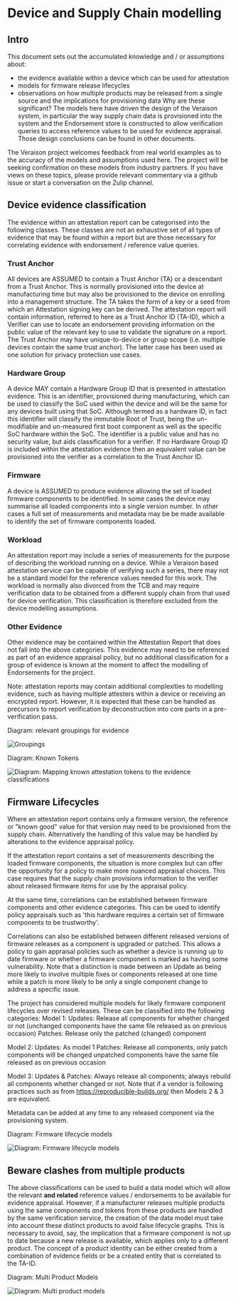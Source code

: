 # Device and Supply Chain modelling

## Intro
This document sets out the accumulated knowledge and / or assumptions about:
+ the evidence available within a device which can be used for attestation
+ models for firmware release lifecycles 
+ observations on how multiple products may be released from a single source and the implications for provisioning data
Why are these significant? The models here have driven the design of the Veraison system, in particular the way supply chain data is provisioned into the system and the Endorsement store is constructed to allow verification queries to access reference values to be used for evidence appraisal. Those design conclusions can be found in other documents.

The Veraison project welcomes feedback from real world examples as to the accuracy of the models and assumptions used here. The project will be seeking confirmation on these models from industry partners. If you have views on these topics, please provide relevant commentary via a github issue or start a conversation on the Zulip channel.

## Device evidence classification
The evidence within an attestation report can be categorised into the following classes. These classes are not an exhaustive set of all types of evidence that may be found within a report but are those necessary for correlating evidence with endorsement / reference value queries.

### Trust Anchor
All devices are ASSUMED to contain a Trust Anchor (TA) or a descendant from a Trust Anchor. This is normally provisioned into the device at manufacturing time but may also be provisioned to the device on enrolling into a management structure. The TA takes the form of a key or a seed from which an Attestation signing key can be derived. The attestation report will contain information, referred to here as a Trust Anchor ID (TA-ID), which a Verifier can use to locate an endorsement providing information on the public value of the relevant key to use to validate the signature on a report. The Trust Anchor may have unique-to-device or group scope (i.e. multiple devices contain the same trust anchor). The latter case has been used as one solution for privacy protection use cases. 

### Hardware Group
A device MAY contain a Hardware Group ID that is presented in attestation evidence. This is an identifier, provisioned during manufacturing, which can be used to classify the SoC used within the device and will be the same for any devices built using that SoC. Although termed as a hardware ID, in fact this identifier will classify the immutable Root of Trust, being the un-modifiable and un-measured first boot component as well as the specific SoC hardware within the SoC. The identifier is a public value and has no security value, but aids classification for a verifier. If no Hardware Group ID is included within the attestation evidence then an equivalent value can be provisioned into the verifier as a correlation to the Trust Anchor ID.

### Firmware
A device is ASSUMED to produce evidence allowing the set of loaded firmware components to be identified. In some cases the device may summarise all loaded components into a single version number. In other cases a full set of measurements and metadata may be be made available to identify the set of firmware components loaded.

### Workload
An attestation report may include a series of measurements for the purpose of describing the workload running on a device. While a Veraison based attestation service can be capable of verifying such a series, there may not be a standard model for the reference values needed for this work. The workload is normally also divorced from the TCB and may require verification data to be obtained from a different supply chain from that used for device verification. This classification is therefore excluded from the device modelling assumptions.

### Other Evidence
Other evidence may be contained within the Attestation Report that does not fall into the above categories. This evidence may need to be referenced as part of an evidence appraisal policy, but no additional classification for a group of evidence is known at the moment to affect the modelling of Endorsements for the project.

Note: attestation reports may contain additional complexities to modelling evidence, such as having multiple attesters within a device or receiving an encrypted report. However, it is expected that these can be handled as precursors to report verification by deconstruction into core parts in a pre-verification pass.

Diagram: relevant groupings for evidence

![Groupings](http://www.plantuml.com/plantuml/proxy?src=https://raw.githubusercontent.com/veraison/veraison/main/docs/diags/tokens-model.puml)

Diagram: Known Tokens

![Diagram: Mapping known attestation tokens to the evidence classifications](http://www.plantuml.com/plantuml/proxy?src=https://raw.githubusercontent.com/veraison/veraison/main/docs/diags/known-models.puml)


## Firmware Lifecycles
Where an attestation report contains only a firmware version, the reference or "known good" value for that version may need to be provisioned from the supply chain. Alternatively the handling of this value may be handled by alterations to the evidence appraisal policy.

If the attestation report contains a set of measurements describing the loaded firmware components, the situation is more complex but can offer the opportunity for a policy to make more nuanced appraisal choices. This case requires that the supply chain provisions information to the verifier about released firmware items for use by the appraisal policy. 

At the same time, correlations can be established between firmware components and other evidence categories. This can be used to identify policy appraisals such as 'this hardware requires a certain set of firmware components to be trustworthy'.

Correlations can also be established between different released versions of firmware releases as a component is upgraded or patched. This allows a policy to gain appraisal policies such as whether a device is running up to date firmware or whether a firmware component is marked as having some vulnerability. Note that a distinction is made between an Update as being more likely to involve multiple fixes or components released at one time while a patch is more likely to be only a single component change to address a specific issue. 

The project has considered multiple models for likely firmware component lifecycles over revised releases. These can be classified into the following categories:
Model 1:
Updates: Release all components for whether changed or not (unchanged components have the same file released as on previous occasion)
Patches: Release only the patched (changed) component

Model 2:
Updates: As model 1
Patches: Release all components, only patch components will be changed unpatched components have the same file released as on previous occasion 
 
Model 3: 
Updates & Patches: Always release all components; always rebuild all components whether changed or not.
Note that if a vendor is following practices such as from https://reproducible-builds.org/ then Models 2 & 3 are equivalent.

Metadata can be added at any time to any released component via the provisioning system.

Diagram: Firmware lifecycle models

 ![Diagram: Firmware lifecycle models](http://www.plantuml.com/plantuml/proxy?src=https://raw.githubusercontent.com/veraison/veraison/main/docs/diags/firmware-lifecycles.puml)
 

## Beware clashes from multiple products
The above classifications can be used to build a data model which will allow the relevant __and related__ reference values / endorsements to be available for evidence appraisal. However, if a manufacturer releases multiple products using the same components *and* tokens from these products are handled by the same verification service, the creation of the data model must take into account these distinct products to avoid false lifecycle graphs. This is necessary to avoid, say, the implication that a firmware component is not up to date because a new release is available, which applies only to a different product. The concept of a product identity can be either created from a combination of evidence fields or be a created entity that is correlated to the TA-ID. 

Diagram: Multi Product Models

![Diagram: Multi product models](http://www.plantuml.com/plantuml/proxy?src=https://raw.githubusercontent.com/veraison/veraison/main/docs/diags/mult-prods.puml)


